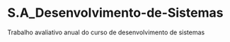 # S.A_Desenvolvimento-de-Sistemas
Trabalho avaliativo anual do curso de desenvolvimento de sistemas
